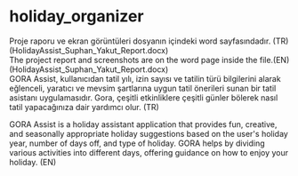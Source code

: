 # holiday_organizer

Proje raporu ve ekran görüntüleri dosyanın içindeki word sayfasındadır. (TR) (HolidayAssist_Suphan_Yakut_Report.docx) </br>
The project report and screenshots are on the word page inside the file.(EN) (HolidayAssist_Suphan_Yakut_Report.docx) 
 </br>
GORA Assist, kullanıcıdan tatil yılı, izin sayısı ve tatilin türü bilgilerini alarak eğlenceli, yaratıcı ve mevsim şartlarına uygun tatil önerileri sunan bir tatil asistanı uygulamasıdır. Gora, çeşitli etkinliklere çeşitli günler bölerek nasıl tatil yapacağınıza dair yardımcı olur. (TR)  </br>

GORA Assist is a holiday assistant application that provides fun, creative, and seasonally appropriate holiday suggestions based on the user's holiday year, number of days off, and type of holiday. GORA helps by dividing various activities into different days, offering guidance on how to enjoy your holiday. (EN) </br>
 
